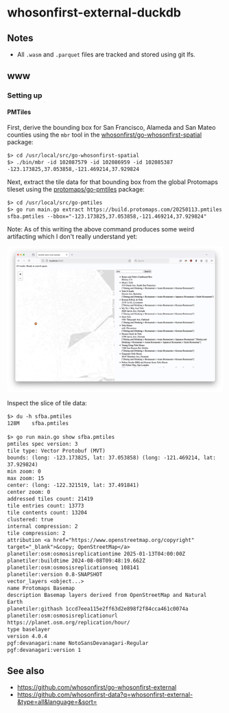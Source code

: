 # whosonfirst-external-duckdb

## Notes

* All `.wasm` and `.parquet` files are tracked and stored using git lfs.

## www

### Setting up

#### PMTiles

First, derive the bounding box for San Francisco, Alameda and San Mateo counties using the `mbr` tool in the [whosonfirst/go-whosonfirst-spatial](https://github.com/whosonfirst/go-whosonfirst-spatial) package:

```
$> cd /usr/local/src/go-whosonfirst-spatial
$> ./bin/mbr -id 102087579 -id 102086959 -id 102085387
-123.173825,37.053858,-121.469214,37.929824
```

Next, extract the tile data for that bounding box from the global Protomaps tileset using the [protomaps/go-pmtiles](https://github.com/protomaps/go-pmtiles) package:

```
$> cd /usr/local/src/go-pmtiles
$> go run main.go extract https://build.protomaps.com/20250113.pmtiles sfba.pmtiles --bbox="-123.173825,37.053858,-121.469214,37.929824"
```

Note: As of this writing the above command produces some weird artifacting which I don't really understand yet:

![](docs/images/whosonfirst-external-duckdb-pmtiles-weird.png)

Inspect the slice of tile data:

```
$> du -h sfba.pmtiles 
128M	sfba.pmtiles

$> go run main.go show sfba.pmtiles
pmtiles spec version: 3
tile type: Vector Protobuf (MVT)
bounds: (long: -123.173825, lat: 37.053858) (long: -121.469214, lat: 37.929824)
min zoom: 0
max zoom: 15
center: (long: -122.321519, lat: 37.491841)
center zoom: 0
addressed tiles count: 21419
tile entries count: 13773
tile contents count: 13204
clustered: true
internal compression: 2
tile compression: 2
attribution <a href="https://www.openstreetmap.org/copyright" target="_blank">&copy; OpenStreetMap</a>
planetiler:osm:osmosisreplicationtime 2025-01-13T04:00:00Z
planetiler:buildtime 2024-08-08T09:48:19.662Z
planetiler:osm:osmosisreplicationseq 108141
planetiler:version 0.8-SNAPSHOT
vector_layers <object...>
name Protomaps Basemap
description Basemap layers derived from OpenStreetMap and Natural Earth
planetiler:githash 1ccd7eea115e2ff63d2e898f2f84cca461c0074a
planetiler:osm:osmosisreplicationurl https://planet.osm.org/replication/hour/
type baselayer
version 4.0.4
pgf:devanagari:name NotoSansDevanagari-Regular
pgf:devanagari:version 1
```

## See also

* https://github.com/whosonfirst/go-whosonfirst-external
* https://github.com/whosonfirst-data?q=whosonfirst-external-&type=all&language=&sort=